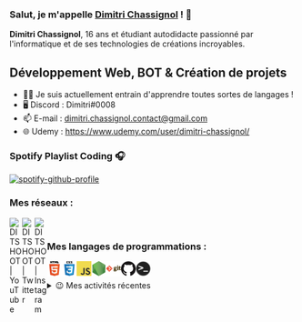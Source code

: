 ### Salut, je m'appelle [Dimitri Chassignol][website] ! 👋

<strong>Dimitri Chassignol</strong>, 16 ans et étudiant autodidacte passionné par l'informatique et de ses technologies de créations incroyables.

## Développement Web, BOT & Création de projets

- 👨‍💻 Je suis actuellement entrain d'apprendre toutes sortes de langages !
- 🖥 Discord : Dimitri#0008 
- 📫 E-mail : dimitri.chassignol.contact@gmail.com
- 🌐 Udemy : https://www.udemy.com/user/dimitri-chassignol/

### Spotify Playlist Coding 🎧

[![spotify-github-profile](https://spotify-github-profile.vercel.app/api/view?uid=8a0nfcth8ccjxa3d7oeyzr0o8&cover_image=true&theme=novatorem)](https://spotify-github-profile.vercel.app/api/view?uid=8a0nfcth8ccjxa3d7oeyzr0o8&redirect=true)

### Mes réseaux :

[<img align="left" alt="DITSHOOT| YouTube" width="22px" src="https://cdn.jsdelivr.net/npm/simple-icons@v3/icons/youtube.svg" />][youtube]
[<img align="left" alt="DITSHOOT | Twitter" width="22px" src="https://cdn.jsdelivr.net/npm/simple-icons@v3/icons/twitter.svg" />][twitter]
[<img align="left" alt="DITSHOOT | Instagram" width="22px" src="https://cdn.jsdelivr.net/npm/simple-icons@v3/icons/instagram.svg" />][instagram]

<br />

### Mes langages de programmations :

[<img align="left" alt="HTML5" width="26px" src="https://raw.githubusercontent.com/github/explore/80688e429a7d4ef2fca1e82350fe8e3517d3494d/topics/html/html.png" />][webdevplaylist]
[<img align="left" alt="CSS3" width="26px" src="https://raw.githubusercontent.com/github/explore/80688e429a7d4ef2fca1e82350fe8e3517d3494d/topics/css/css.png" />][cssplaylist]
[<img align="left" alt="JavaScript" width="26px" src="https://raw.githubusercontent.com/github/explore/80688e429a7d4ef2fca1e82350fe8e3517d3494d/topics/javascript/javascript.png" />][webdevplaylist]
[<img align="left" alt="Node.js" width="26px" src="https://raw.githubusercontent.com/github/explore/80688e429a7d4ef2fca1e82350fe8e3517d3494d/topics/nodejs/nodejs.png" />][webdevplaylist]
[<img align="left" alt="Git" width="26px" src="https://raw.githubusercontent.com/github/explore/80688e429a7d4ef2fca1e82350fe8e3517d3494d/topics/git/git.png" />][webdevplaylist]
[<img align="left" alt="GitHub" width="26px" src="https://raw.githubusercontent.com/github/explore/78df643247d429f6cc873026c0622819ad797942/topics/github/github.png" />][webdevplaylist]
[<img align="left" alt="Terminal" width="26px" src="https://raw.githubusercontent.com/github/explore/80688e429a7d4ef2fca1e82350fe8e3517d3494d/topics/terminal/terminal.png" />][webdevplaylist]

<br />
<br />

<details>
  <summary>😉 Mes activités récentes</summary>
  
<!--START_SECTION:activity-->
  1. 📤 Nouveau répertoire publié le <strong>09/06/2021 à 11h18</strong> : [Développement - Page d'accueil](https://github.com/DITSHOOT/DITSHOOT)
<!--END_SECTION:activity-->

[website]: https://dimitri-chassignol.fr
[course]: http://vsCodeHero.com
[twitter]: https://twitter.com/DITSHOOT
[youtube]: https://www.youtube.com/channel/UCXIQC25GNXm4ugUtc9l0mUw
[instagram]: https://instagram.com/ditshoot_
[webdevplaylist]: 
[jsplaylist]: 
[cssplaylist]: 
[reactplaylist]: 

